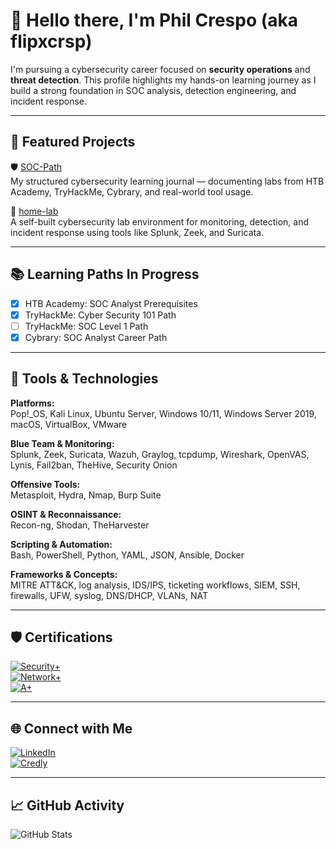 # 👋 Hello there, I'm Phil Crespo (aka flipxcrsp)

I'm pursuing a cybersecurity career focused on **security operations** and **threat detection**. This profile highlights my hands-on learning journey as I build a strong foundation in SOC analysis, detection engineering, and incident response.

---

## 🔬 Featured Projects

🛡️ [SOC-Path](https://github.com/flipxcrsp/SOC-Path)  
My structured cybersecurity learning journal — documenting labs from HTB Academy, TryHackMe, Cybrary, and real-world tool usage.

🧪 [home-lab](https://github.com/flipxcrsp/home-lab)  
A self-built cybersecurity lab environment for monitoring, detection, and incident response using tools like Splunk, Zeek, and Suricata.

---

## 📚 Learning Paths In Progress

- [x] HTB Academy: SOC Analyst Prerequisites
- [x] TryHackMe: Cyber Security 101 Path
- [ ] TryHackMe: SOC Level 1 Path
- [x] Cybrary: SOC Analyst Career Path

---

## 🧰 Tools & Technologies

**Platforms:**  
Pop!_OS, Kali Linux, Ubuntu Server, Windows 10/11, Windows Server 2019, macOS, VirtualBox, VMware

**Blue Team & Monitoring:**  
Splunk, Zeek, Suricata, Wazuh, Graylog, tcpdump, Wireshark, OpenVAS, Lynis, Fail2ban, TheHive, Security Onion

**Offensive Tools:**  
Metasploit, Hydra, Nmap, Burp Suite

**OSINT & Reconnaissance:**  
Recon-ng, Shodan, TheHarvester

**Scripting & Automation:**  
Bash, PowerShell, Python, YAML, JSON, Ansible, Docker

**Frameworks & Concepts:**  
MITRE ATT&CK, log analysis, IDS/IPS, ticketing workflows, SIEM, SSH, firewalls, UFW, syslog, DNS/DHCP, VLANs, NAT

---

## 🛡️ Certifications

[![Security+](https://img.shields.io/badge/CompTIA-Security%2B-blueviolet?style=for-the-badge&logo=comptia)](https://www.credly.com/badges/fa087431-3a47-402d-a99a-0fed1f6e5611)  
[![Network+](https://img.shields.io/badge/CompTIA-Network%2B-blue?style=for-the-badge&logo=comptia)](https://www.credly.com/badges/83522a0a-31a1-4177-968a-bfa2b4d76b1d)  
[![A+](https://img.shields.io/badge/CompTIA-A%2B-red?style=for-the-badge&logo=comptia)](https://www.credly.com/badges/a3f85b3c-5bc3-4f61-a9ae-0eeaf884f69f)

---

## 🌐 Connect with Me

[![LinkedIn](https://img.shields.io/badge/LinkedIn-Phillip5280-blue?logo=linkedin&style=for-the-badge)](https://www.linkedin.com/in/phillip5280)  
[![Credly](https://img.shields.io/badge/Credentials-Credly-orange?logo=credly&style=for-the-badge)](https://www.credly.com/users/phillip5280)

---

## 📈 GitHub Activity

![GitHub Stats](https://github-readme-stats.vercel.app/api?username=flipxcrsp&show_icons=true&theme=radical)
